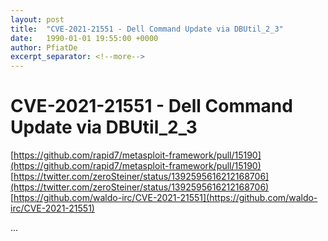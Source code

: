 ```yaml
---
layout: post
title:  "CVE-2021-21551 - Dell Command Update via DBUtil_2_3"
date:   1990-01-01 19:55:00 +0000
author: PfiatDe
excerpt_separator: <!--more-->
---
```


# CVE-2021-21551 - Dell Command Update via DBUtil_2_3
[https://github.com/rapid7/metasploit-framework/pull/15190](https://github.com/rapid7/metasploit-framework/pull/15190)
[https://twitter.com/zeroSteiner/status/1392595616212168706](https://twitter.com/zeroSteiner/status/1392595616212168706)
[https://github.com/waldo-irc/CVE-2021-21551](https://github.com/waldo-irc/CVE-2021-21551)

...
<!--more-->
